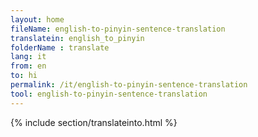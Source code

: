 ```yaml
---
layout: home
fileName: english-to-pinyin-sentence-translation
translatein: english_to_pinyin
folderName : translate
lang: it
from: en
to: hi
permalink: /it/english-to-pinyin-sentence-translation
tool: english-to-pinyin-sentence-translation
---
```

{% include section/translateinto.html %}
